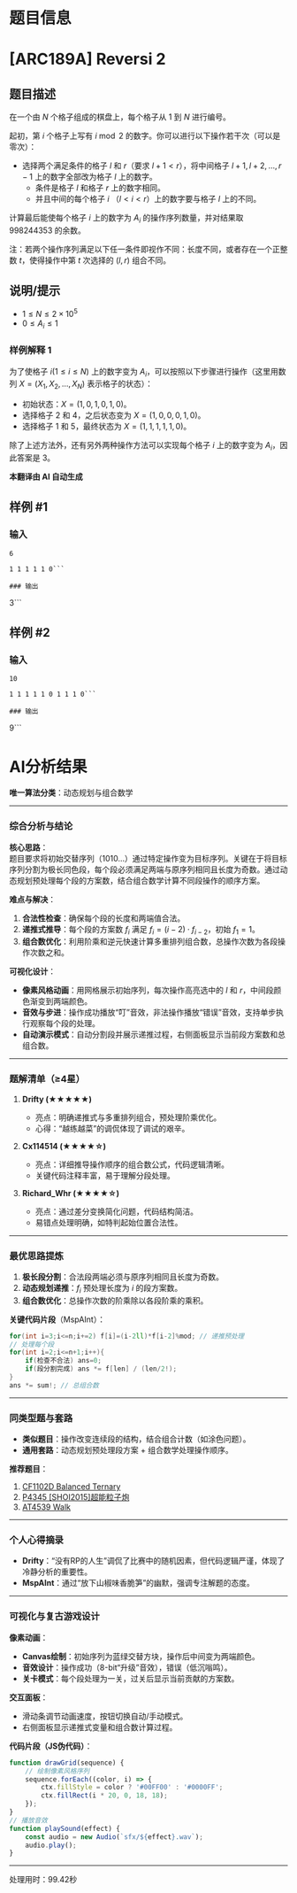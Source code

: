 # 题目信息

# [ARC189A] Reversi 2

## 题目描述

在一个由 $N$ 个格子组成的棋盘上，每个格子从 $1$ 到 $N$ 进行编号。

起初，第 $i$ 个格子上写有 $i \bmod 2$ 的数字。你可以进行以下操作若干次（可以是零次）：

- 选择两个满足条件的格子 $l$ 和 $r$（要求 $l + 1 < r$），将中间格子 $l + 1, l + 2, \dots, r - 1$ 上的数字全部改为格子 $l$ 上的数字。
  - 条件是格子 $l$ 和格子 $r$ 上的数字相同。
  - 并且中间的每个格子 $i$ （$l < i < r$）上的数字要与格子 $l$ 上的不同。
  
计算最后能使每个格子 $i$ 上的数字为 $A_i$ 的操作序列数量，并对结果取 $998244353$ 的余数。

注：若两个操作序列满足以下任一条件即视作不同：长度不同，或者存在一个正整数 $t$，使得操作中第 $t$ 次选择的 $(l, r)$ 组合不同。

## 说明/提示

- $1 \le N \le 2 \times 10^5$
- $0 \le A_i \le 1$
  
### 样例解释 1

为了使格子 $i(1 \le i \le N)$ 上的数字变为 $A_i$，可以按照以下步骤进行操作（这里用数列 $X = (X_1, X_2, \dots, X_N)$ 表示格子的状态）：
- 初始状态：$X = (1, 0, 1, 0, 1, 0)$。
- 选择格子 $2$ 和 $4$，之后状态变为 $X = (1, 0, 0, 0, 1, 0)$。
- 选择格子 $1$ 和 $5$，最终状态为 $X = (1, 1, 1, 1, 1, 0)$。

除了上述方法外，还有另外两种操作方法可以实现每个格子 $i$ 上的数字变为 $A_i$，因此答案是 $3$。

 **本翻译由 AI 自动生成**

## 样例 #1

### 输入

```
6

1 1 1 1 1 0```

### 输出

```
3```

## 样例 #2

### 输入

```
10

1 1 1 1 1 0 1 1 1 0```

### 输出

```
9```

# AI分析结果



**唯一算法分类**：动态规划与组合数学

---

### **综合分析与结论**

**核心思路**：  
题目要求将初始交替序列（1010...）通过特定操作变为目标序列。关键在于将目标序列分割为极长同色段，每个段必须满足两端与原序列相同且长度为奇数。通过动态规划预处理每个段的方案数，结合组合数学计算不同段操作的顺序方案。

**难点与解决**：  
1. **合法性检查**：确保每个段的长度和两端值合法。  
2. **递推式推导**：每个段的方案数 $f_i$ 满足 $f_i = (i-2) \cdot f_{i-2}$，初始 $f_1=1$。  
3. **组合数优化**：利用阶乘和逆元快速计算多重排列组合数，总操作次数为各段操作次数之和。

**可视化设计**：  
- **像素风格动画**：用网格展示初始序列，每次操作高亮选中的 $l$ 和 $r$，中间段颜色渐变到两端颜色。  
- **音效与步进**：操作成功播放“叮”音效，非法操作播放“错误”音效，支持单步执行观察每个段的处理。  
- **自动演示模式**：自动分割段并展示递推过程，右侧面板显示当前段方案数和总组合数。

---

### **题解清单（≥4星）**

1. **Drifty (★★★★★)**  
   - 亮点：明确递推式与多重排列组合，预处理阶乘优化。  
   - 心得：“越练越菜”的调侃体现了调试的艰辛。

2. **Cx114514 (★★★★☆)**  
   - 亮点：详细推导操作顺序的组合数公式，代码逻辑清晰。  
   - 关键代码注释丰富，易于理解分段处理。

3. **Richard_Whr (★★★★☆)**  
   - 亮点：通过差分变换简化问题，代码结构简洁。  
   - 易错点处理明确，如特判起始位置合法性。

---

### **最优思路提炼**

1. **极长段分割**：合法段两端必须与原序列相同且长度为奇数。  
2. **动态规划递推**：$f_i$ 预处理长度为 $i$ 的段方案数。  
3. **组合数优化**：总操作次数的阶乘除以各段阶乘的乘积。  

**关键代码片段**（MspAInt）：
```cpp
for(int i=3;i<=n;i+=2) f[i]=(i-2ll)*f[i-2]%mod; // 递推预处理
// 处理每个段
for(int i=2;i<=n+1;i++){
    if(检查不合法) ans=0;
    if(段分割完成) ans *= f[len] / (len/2!);
}
ans *= sum!; // 总组合数
```

---

### **同类型题与套路**

- **类似题目**：操作改变连续段的结构，结合组合计数（如涂色问题）。  
- **通用套路**：动态规划预处理段方案 + 组合数学处理操作顺序。

**推荐题目**：  
1. [CF1102D Balanced Ternary](https://codeforces.com/problemset/problem/1102/D)  
2. [P4345 [SHOI2015]超能粒子炮](https://www.luogu.com.cn/problem/P4345)  
3. [AT4539 Walk](https://atcoder.jp/contests/dp/tasks/dp_r)

---

### **个人心得摘录**

- **Drifty**：“没有RP的人生”调侃了比赛中的随机因素，但代码逻辑严谨，体现了冷静分析的重要性。  
- **MspAInt**：通过“放下山椒味香脆笋”的幽默，强调专注解题的态度。

---

### **可视化与复古游戏设计**

**像素动画**：  
- **Canvas绘制**：初始序列为蓝绿交替方块，操作后中间变为两端颜色。  
- **音效设计**：操作成功（8-bit“升级”音效），错误（低沉嗡鸣）。  
- **关卡模式**：每个段处理为一关，过关后显示当前贡献的方案数。

**交互面板**：  
- 滑动条调节动画速度，按钮切换自动/手动模式。  
- 右侧面板显示递推式变量和组合数计算过程。

**代码片段（JS伪代码）**：
```javascript
function drawGrid(sequence) {
    // 绘制像素风格序列
    sequence.forEach((color, i) => {
        ctx.fillStyle = color ? '#00FF00' : '#0000FF';
        ctx.fillRect(i * 20, 0, 18, 18);
    });
}
// 播放音效
function playSound(effect) {
    const audio = new Audio(`sfx/${effect}.wav`);
    audio.play();
}
```

---
处理用时：99.42秒